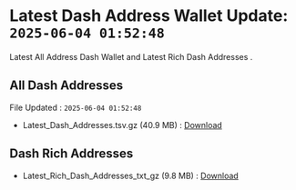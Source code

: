 # Latest Dash Address Wallet Update: `2025-06-04 01:52:48`

Latest All Address Dash Wallet and Latest Rich Dash Addresses .

## All Dash Addresses

File Updated : `2025-06-04 01:52:48`

- Latest_Dash_Addresses.tsv.gz (40.9 MB) : [Download](https://github.com/Pymmdrza/Rich-Address-Wallet/releases/tag/Dash)

## Dash Rich Addresses

- Latest_Rich_Dash_Addresses_txt_gz (9.8 MB) : [Download](https://github.com/Pymmdrza/Rich-Address-Wallet/releases/tag/Dash)
